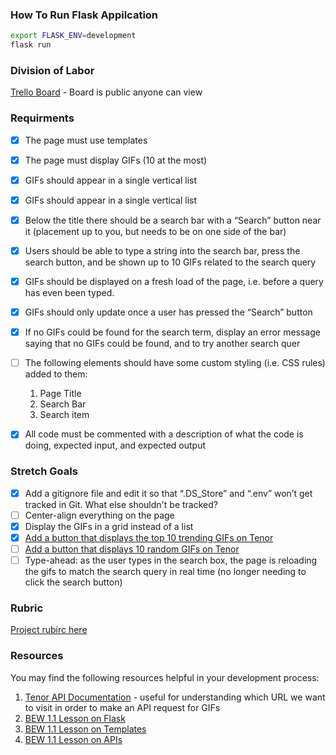 ### How To Run Flask Appilcation

```bash
export FLASK_ENV=development
flask run
```


### Division of Labor
[Trello Board](https://trello.com/b/TGQ3SeYq/gifsearch) - Board is public anyone can view




### Requirments
- [x] The page must use templates
- [x] The page must display GIFs (10 at the most)
- [x] GIFs should appear in a single vertical list
- [x] GIFs should appear in a single vertical list
- [x] Below the title there should be a search bar with a “Search” button near it (placement up to you, but needs to be on one side of the bar)
- [x] Users should be able to type a string into the search bar, press the search button, and be shown up to 10 GIFs related to the search query
- [x] GIFs should be displayed on a fresh load of the page, i.e. before a query has even been typed.
- [x] GIFs should only update once a user has pressed the “Search” button
- [X] If no GIFs could be found for the search term, display an error message saying that no GIFs could be found, and to try another search quer
- [ ] The following elements should have some custom styling (i.e. CSS rules) added to them:
    1. Page Title
    2. Search Bar
    3. Search item
- [X] All code must be commented with a description of what the code is doing, expected input, and expected output


### Stretch Goals
- [x] Add a gitignore file and edit it so that “.DS_Store” and “.env” won’t get tracked in Git. What else shouldn't be tracked?
- [ ] Center-align everything on the page
- [x] Display the GIFs in a grid instead of a list
- [x] [Add a button that displays the top 10 trending GIFs on Tenor](https://tenor.com/gifapi/documentation#endpoints-trendinggifs)
- [ ] [Add a button that displays 10 random GIFs on Tenor](https://tenor.com/gifapi/documentation#endpoints-random)
- [ ] Type-ahead: as the user types in the search box, the page is reloading the gifs to match the search query in real time (no longer needing to click the search button)

### Rubric
[Project rubirc here](https://docs.google.com/document/d/1u8zn_w9kQceK1y0f0F6QEWWgP8T7KRsQvQOIvlzyMi0/edit)


### Resources

You may find the following resources helpful in your development process:

1. [Tenor API Documentation](https://tenor.com/gifapi/documentation) - useful for understanding which URL we want to visit in order to make an API request for GIFs
2. [BEW 1.1 Lesson on Flask](https://make-school-courses.github.io/BEW-1.1-RESTful-and-Resourceful-MVC-Architecture/#/./Lessons/03-Intro-to-Flask/README)
3. [BEW 1.1 Lesson on Templates](https://make-school-courses.github.io/BEW-1.1-RESTful-and-Resourceful-MVC-Architecture/#/./Lessons/04-Flask-Templating/README)
4. [BEW 1.1 Lesson on APIs](https://make-school-courses.github.io/BEW-1.1-RESTful-and-Resourceful-MVC-Architecture/#/./Lessons/05-URLs-HTTP-REST-and-Reading-Errors/README)
